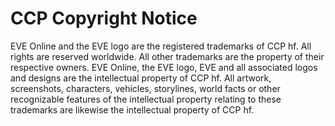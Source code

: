 # CCP Copyright Notice

EVE Online and the EVE logo are the registered trademarks of CCP hf. All rights are reserved worldwide. 
All other trademarks are the property of their respective owners. EVE Online, the EVE logo, EVE and all associated logos and designs are the intellectual property of CCP hf. 
All artwork, screenshots, characters, vehicles, storylines, world facts or other recognizable features of the intellectual property relating to these trademarks are likewise the intellectual property of CCP hf.